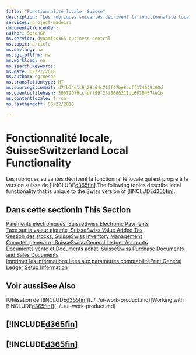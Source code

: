 ```yaml
---
title: "Fonctionnalité locale, Suisse"
description: "Les rubriques suivantes décrivent la fonctionnalité locale de la version suisse de Business Central."
services: project-madeira
documentationcenter: 
author: SorenGP
ms.service: dynamics365-business-central
ms.topic: article
ms.devlang: na
ms.tgt_pltfrm: na
ms.workload: na
ms.search.keywords: 
ms.date: 02/27/2018
ms.author: sgroespe
ms.translationtype: HT
ms.sourcegitcommit: d7fb34e1c9428a64c71ff47be8bcff174649c00d
ms.openlocfilehash: 30079079cc4dff99f23f8660211dc6070457fe1b
ms.contentlocale: fr-ch
ms.lasthandoff: 03/22/2018

---
```

# <a name="switzerland-local-functionality"></a><span data-ttu-id="4d430-103">Fonctionnalité locale, Suisse</span><span class="sxs-lookup"><span data-stu-id="4d430-103">Switzerland Local Functionality</span></span>
<span data-ttu-id="4d430-104">Les rubriques suivantes décrivent la fonctionnalité locale qui est propre à la version suisse de [!INCLUDE[d365fin](../../includes/d365fin_md.md)].</span><span class="sxs-lookup"><span data-stu-id="4d430-104">The following topics describe local functionality that is unique to the Swiss version of [!INCLUDE[d365fin](../../includes/d365fin_md.md)].</span></span>  

## <a name="in-this-section"></a><span data-ttu-id="4d430-105">Dans cette section</span><span class="sxs-lookup"><span data-stu-id="4d430-105">In This Section</span></span>  
  [<span data-ttu-id="4d430-106">Paiements électroniques, Suisse</span><span class="sxs-lookup"><span data-stu-id="4d430-106">Swiss Electronic Payments</span></span>](swiss-electronic-payments.md)  
  [<span data-ttu-id="4d430-107">Taxe sur la valeur ajoutée, Suisse</span><span class="sxs-lookup"><span data-stu-id="4d430-107">Swiss Value Added Tax</span></span>](swiss-value-added-tax.md)  
  [<span data-ttu-id="4d430-108">Gestion des stocks, Suisse</span><span class="sxs-lookup"><span data-stu-id="4d430-108">Swiss Inventory Management</span></span>](swiss-inventory-management.md)  
  [<span data-ttu-id="4d430-109">Comptes généraux, Suisse</span><span class="sxs-lookup"><span data-stu-id="4d430-109">Swiss General Ledger Accounts</span></span>](swiss-general-ledger-accounts.md)  
  [<span data-ttu-id="4d430-110">Documents vente et Documents achat, Suisse</span><span class="sxs-lookup"><span data-stu-id="4d430-110">Swiss Purchase Documents and Sales Documents</span></span>](swiss-purchase-documents-and-sales-documents.md)  
  [<span data-ttu-id="4d430-111">Imprimer les informations liées aux paramètres comptabilité</span><span class="sxs-lookup"><span data-stu-id="4d430-111">Print General Ledger Setup Information</span></span>](how-to-print-general-ledger-setup-information.md)

## <a name="see-also"></a><span data-ttu-id="4d430-112">Voir aussi</span><span class="sxs-lookup"><span data-stu-id="4d430-112">See Also</span></span>
<span data-ttu-id="4d430-113">[Utilisation de [!INCLUDE[d365fin](../../includes/d365fin_md.md)]](../../ui-work-product.md)</span><span class="sxs-lookup"><span data-stu-id="4d430-113">[Working with [!INCLUDE[d365fin](../../includes/d365fin_md.md)]](../../ui-work-product.md)</span></span>

## [!INCLUDE[d365fin](../../includes/free_trial_md.md)]  
## [!INCLUDE[d365fin](../../includes/training_link_md.md)]

